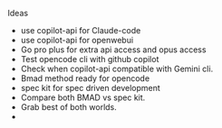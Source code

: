 
Ideas

- use copilot-api for Claude-code
- use copilot-api for openwebui
- Go pro plus for extra api access and opus access
- Test opencode cli with github copilot
- Check when copilot-api compatible with Gemini cli.
- Bmad method ready for opencode 
- spec kit for spec driven development
- Compare both BMAD vs spec kit.
- Grab best of both worlds.
- 